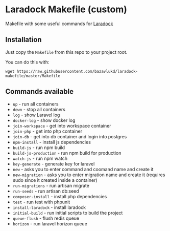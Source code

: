 # Laradock Makefile (custom)

Makefile with some useful commands for [Laradock](http://laradock.io/)

## Installation

Just copy the `Makefile` from this repo to your project root.

You can do this with:

`wget https://raw.githubusercontent.com/bazavlukd/laradock-makefile/master/Makefile`

## Commands available
* `up` - run all containers
* `down` - stop all containers
* `log` - show Laravel log
* `docker-log` - show docker log
* `join-workspace` - get into workspace container
* `join-php` - get into php container
* `join-db` - get into db container and login into postgres
* `npm-install` - install js dependencies
* `build-js` - run npm build
* `build-js-production` - run npm build for production
* `watch-js` - run npm watch
* `key-generate` - generate key for laravel
* `new` - asks you to enter command and coomand name and create it
* `new-migration` - asks you to enter migration name and create it (requires sudo since it created inside a container)
* `run-migrations` - run artisan migrate
* `run-seeds` - run artisan db:seed
* `composer-install` - install php dependencies
* `test` - run test with phpunit
* `install-laradock` - install laradock
* `initial-build` - run initial scripts to build the project
* `queue-flush` - flush redis queue
* `horizon` - run laravel horizon queue